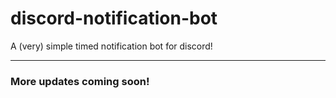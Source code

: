 # discord-notification-bot
A (very) simple timed notification bot for discord!

***
### More updates coming soon!
